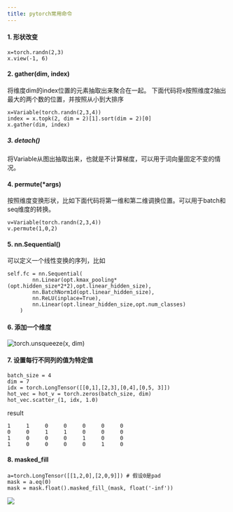 ```yaml
---
title: pytorch常用命令
---
```


#### 1. 形状改变
	x=torch.randn(2,3)
	x.view(-1, 6)
	
<!--more-->

#### 2. gather(dim, index)
将维度dim的index位置的元素抽取出来聚合在一起。
下面代码将x按照维度2抽出最大的两个数的位置，并按照从小到大排序

	x=Variable(torch.randn(2,3,4))
	index = x.topk(2, dim = 2)[1].sort(dim = 2)[0] 
	x.gather(dim, index)

##### 3. detach()
将Variable从图出抽取出来，也就是不计算梯度，可以用于词向量固定不变的情况。

#### 4. permute(*args)
按照维度变换形状，比如下面代码将第一维和第二维调换位置。可以用于batch和seq维度的转换。

	v=Variable(torch.randn(2,3,4))
	v.permute(1,0,2)
#### 5. nn.Sequential()
可以定义一个线性变换的序列，比如
	
	self.fc = nn.Sequential(
            nn.Linear(opt.kmax_pooling*(opt.hidden_size*2*2),opt.linear_hidden_size),
            nn.BatchNorm1d(opt.linear_hidden_size),
            nn.ReLU(inplace=True),
            nn.Linear(opt.linear_hidden_size,opt.num_classes)
        )

#### 6. 添加一个维度
![torch.unsqueeze(x, dim)](https://i.imgur.com/38Fm9nv.png)

#### 7. 设置每行不同列的值为特定值
	batch_size = 4
	dim = 7
	idx = torch.LongTensor([[0,1],[2,3],[0,4],[0,5, 3]])
	hot_vec = hot_v = torch.zeros(batch_size, dim)
	hot_vec.scatter_(1, idx, 1.0)
result

    1     1     0     0     0     0     0
    0     0     1     1     0     0     0
    1     0     0     0     1     0     0
    1     0     0     0     0     1     0

#### 8. masked_fill
	a=torch.LongTensor([[1,2,0],[2,0,9]]) # 假设0是pad
	mask = a.eq(0)
	mask = mask.float().masked_fill_(mask, float('-inf'))
![](https://i.imgur.com/9soKk3u.png)



